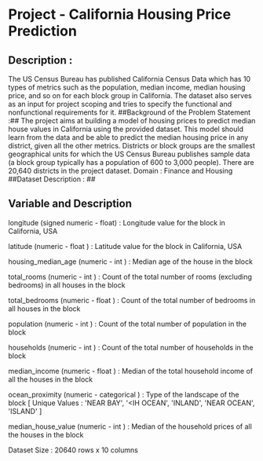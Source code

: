 # Project - California Housing Price Prediction #
## Description :
The US Census Bureau has published California Census Data which has 10 types of metrics such as the population, median income, median housing price, and so on for each block group in California. The dataset also serves as an input for project scoping and tries to specify the functional and nonfunctional requirements for it.
##Background of the Problem Statement :##
The project aims at building a model of housing prices to predict median house values in California using the provided dataset. This model should learn from the data and be able to predict the median housing price in any district, given all the other metrics.
Districts or block groups are the smallest geographical units for which the US Census Bureau publishes sample data (a block group typically has a population of 600 to 3,000 people). There are 20,640 districts in the project dataset.
Domain : Finance and Housing
##Dataset Description : ##

## Variable and Description ##
  longitude (signed numeric - float) : Longitude value for the block in California, USA 
  
  latitude (numeric - float ) : Latitude value for the block in California, USA
   
  housing_median_age (numeric - int ) : Median age of the house in the block 
  
  total_rooms (numeric - int ) : Count of the total number of rooms (excluding bedrooms) in all houses in the block 
  
  total_bedrooms (numeric - float ) : Count of the total number of bedrooms in all houses in the block 
  
  population (numeric - int ) : Count of the total number of population in the block 
  
  households (numeric - int ) : Count of the total number of households in the block 
  
  median_income (numeric - float ) : Median of the total household income of all the houses in the block 
  
  ocean_proximity (numeric - categorical ) : Type of the landscape of the block [ Unique Values : 'NEAR BAY', '<IH OCEAN', 'INLAND', 'NEAR OCEAN', 'ISLAND' ] 
  
  median_house_value (numeric - int ) : Median of the household prices of all the houses in the block


Dataset Size : 20640 rows x 10 columns
